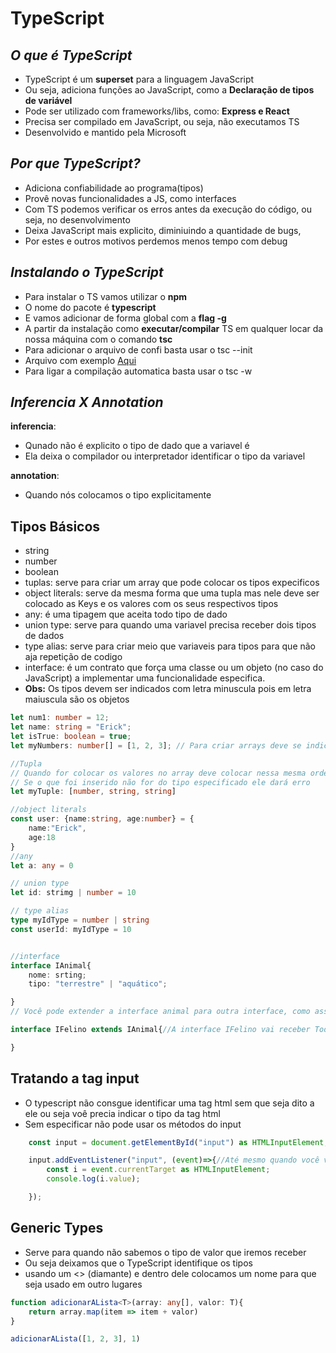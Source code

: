# TypeScript

## ***O que é TypeScript***
- TypeScript é um **superset** para a  linguagem JavaScript
- Ou seja, adiciona funções ao JavaScript, como a **Declaração de tipos de variável**
- Pode ser utilizado com frameworks/libs, como: **Express e React**
- Precisa ser compilado em JavaScript, ou seja, não executamos TS
- Desenvolvido e mantido pela Microsoft

## ***Por que TypeScript?***
- Adiciona confiabilidade ao programa(tipos)
- Provê novas funcionalidades a JS, como interfaces
- Com TS podemos verificar os erros antes da execução do código, ou seja, no desenvolvimento
- Deixa JavaScript mais explicito, diminiuindo a quantidade de bugs,
- Por estes e outros motivos perdemos menos tempo com debug 

## ***Instalando o TypeScript***
- Para instalar o TS vamos utilizar o **npm**
- O nome do pacote é **typescript**
- E vamos adicionar de forma global com a **flag -g**
- A partir da instalação como **executar/compilar** TS em qualquer locar da nossa máquina com o comando **tsc**
- Para adicionar o arquivo de confi basta usar o    tsc --init
- Arquivo com exemplo [Aqui](src/index.ts)
- Para ligar a compilação automatica basta usar o tsc -w

## ***Inferencia X Annotation***

**inferencia**:
- Qunado não é explicito o tipo de dado que a variavel é 
- Ela deixa o compilador ou interpretador identificar o tipo da variavel 

**annotation**:
- Quando nós colocamos o tipo explicitamente 
 
## Tipos Básicos
- string
- number
- boolean
- tuplas: serve para criar um array que pode colocar os tipos expecificos
- object literals: serve da mesma forma que uma tupla mas nele deve ser colocado as Keys e os valores com os seus respectivos tipos
- any: é uma tipagem que aceita todo tipo de dado
- union type: serve para quando uma variavel precisa receber dois tipos de dados
- type alias: serve para criar meio que variaveis para tipos para que não aja repetição de codigo
- interface: é um contrato que força uma classe ou um objeto (no caso do JavaScript) a implementar uma funcionalidade especifica.
- **Obs:** Os tipos devem ser indicados com letra minuscula pois em letra maiuscula são os objetos

```typescript
let num1: number = 12;
let name: string = "Erick";
let isTrue: boolean = true;
let myNumbers: number[] = [1, 2, 3]; // Para criar arrays deve se indicar o tipo e colocar os colchetes logo após

//Tupla
// Quando for colocar os valores no array deve colocar nessa mesma ordem de tipos
// Se o que foi inserido não for do tipo especificado ele dará erro
let myTuple: [number, string, string]

//object literals
const user: {name:string, age:number} = {
    name:"Erick",
    age:18
}
//any
let a: any = 0

// union type
let id: strimg | number = 10

// type alias
type myIdType = number | string
const userId: myIdType = 10



```
```typescript
//interface
interface IAnimal{
    nome: srting;
    tipo: "terrestre" | "aquático";

}
// Você pode extender a interface animal para outra interface, como assim? Simples você pode pegar todos os elementos as Keys e os values e adiciona ao outro elemento

interface IFelino extends IAnimal{//A interface IFelino vai receber Todas as Keys da interface IAnimal sem precisar passar os tipos novamente

}

```
## Tratando a tag input
- O typescript não consgue identificar uma tag html sem que seja dito a ele ou seja voê precia indicar o tipo da tag html
- Sem especificar não pode usar os métodos do input
```typescript
    const input = document.getElementById("input") as HTMLInputElement;

    input.addEventListener("input", (event)=>{//Até mesmo quando você vai pegar um evento você precia dizer de onde esta vindo esse evento
        const i = event.currentTarget as HTMLInputElement;
        console.log(i.value);

    });


```

## Generic Types
- Serve para quando não sabemos o tipo de valor que iremos receber 
- Ou seja deixamos que o TypeScript identifique os tipos 
- usando um <> (diamante) e dentro dele colocamos um nome para que seja usado em outro lugares
```typescript
function adicionarALista<T>(array: any[], valor: T){
    return array.map(item => item + valor)
}

adicionarALista([1, 2, 3], 1)

```